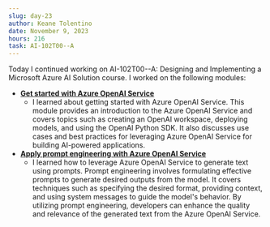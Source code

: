 ```yaml
---
slug: day-23
author: Keane Tolentino
date: November 9, 2023
hours: 216
task: AI-102T00--A
---
```


Today I continued working on AI-102T00--A: Designing and Implementing a Microsoft Azure AI Solution course. I worked on the following modules:

- **[Get started with Azure OpenAI Service](https://learn.microsoft.com/en-us/training/modules/get-started-openai/)**
  - I learned about getting started with Azure OpenAI Service. This module provides an introduction to the Azure OpenAI Service and covers topics such as creating an OpenAI workspace, deploying models, and using the OpenAI Python SDK. It also discusses use cases and best practices for leveraging Azure OpenAI Service for building AI-powered applications.
- **[Apply prompt engineering with Azure OpenAI Service](https://learn.microsoft.com/en-us/training/modules/apply-prompt-engineering-azure-openai/)**
  - I learned how to leverage Azure OpenAI Service to generate text using prompts. Prompt engineering involves formulating effective prompts to generate desired outputs from the model. It covers techniques such as specifying the desired format, providing context, and using system messages to guide the model's behavior. By utilizing prompt engineering, developers can enhance the quality and relevance of the generated text from the Azure OpenAI Service.

